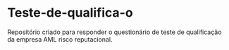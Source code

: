 # Teste-de-qualifica-o
Repositório criado para responder o questionário de teste de qualificação da empresa AML risco reputacional.
